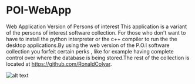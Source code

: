 # POI-WebApp
Web Application Version of Persons of interest
This application is a variant of the persons of interest software collection. For those who don't want to have to install the python interpreter or the c++ compiler to run the 
the desktop applications.By using the web version of the P.O.I software collection you forfeit certain perks , like for example having complete control over where the database is being stored.The rest of the collection is located at https://github.com/RonaldColyar.


![alt text](https://imgur.com/a/YpbAlgB)

